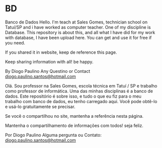 # BD
Banco de Dados
Hello. I'm teach at Sales Gomes, technician school on Tatuí/SP and i have worked as computer teacher. One of my discipline is Database. This repository is about this, and all what I have did for my work with database, I have been upload here. You can get and use it for free if you need.

If you shared it in website, keep de reference this page.

Keep sharing information with all! be happy. 

By Diogo Paulino
Any Questino or Contact diogo.paulino.santos@hotmail.com



Olá. Sou professor na Sales Gomes, escola técnica em Tatuí / SP e trabalho como professor de informática. Uma das minhas disciplinas é a banco de dados. Este repositório é sobre isso, e tudo o que eu fiz para o meu trabalho com banco de dados, eu tenho carregado aqui. Você pode obtê-lo e usá-lo gratuitamente se precisar.

Se você o compartilhou no site, mantenha a referência nesta página.

Mantenha o compartilhamento de informações com todos! seja feliz.

Por Diogo Paulino
Alguma pergunta ou Contato:  diogo.paulino.santos@hotmail.com
